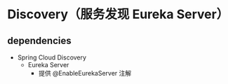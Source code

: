# Discovery（服务发现 Eureka Server）
 
## dependencies

- Spring Cloud Discovery
    - Eureka Server
        - 提供 @EnableEurekaServer 注解
